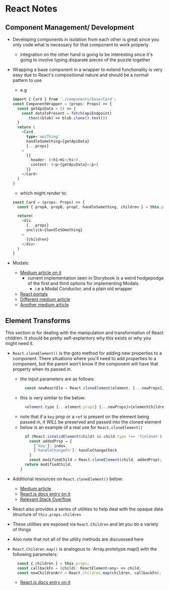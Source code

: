 # React Notes

## Component Management/ Development

- Developing components in isolation from each other is great since you only code what is necessary for that component to work properly
  - integration on the other hand is going to be interesting since it's going to involve typing disparate pieces of the puzzle together

- Wrapping a base component in a wrapper to extend functionality is very easy due to React's compositional nature and should be a normal pattern to use
  - e.g
  ```ts
  import { Card } from './components/base/Card';
  const ComponentWrapper = (props: Props) => {
    const getApiData = () => {
      const dataToPresent = fetch(apiEndpoint)
        .then((blob) => blob.clone().text())
    }
    return (
      <Card
        type='apiThing'
        handleSomething={getApiData}
        {...props}
      >
        {{
          header: (<h1>Hi</hi>),
          content: (<p>{getApiData}</p>)
        }}
      </Card>
    )
  }
  ```
  - which might render to:
  ```ts
  const Card = (props: Props) => {
    const { propA, propB, propC, handleSomething, children } = this.props

    return(
      <div
        {...props}
        onclick={handleSOmething}
      >
        {children}
      </div>
    )
  }
  ```

- Modals:
  - [Medium article on it](https://codeburst.io/modals-in-react-f6c3ff9f4701)
    - current implementation seen in Storybook is a weird hodgepodge of the first and third options for implementing Modals.
      - i.e a Modal Conductor, and a plain old wrapper
  - [React portals](https://reactjs.org/docs/portals.html)
  - [Different medium article](https://medium.com/@danparkk/react-modals-scalable-customizable-neat-components-f2088d60f3d3)
  - [Another medium article](https://blog.bitsrc.io/build-a-modal-component-with-react-469eced1d564)

## Element Transforms

This section is for dealing with the manipulation and transformation of React children. It should be pretty self-explantory why this exists or why you might need it.

- `React.cloneElement()` is the goto method for adding new properties to a component. There situations where you'll need to add properties to a component, but the parent won't know if the component will have that property when its passed in.
  - the input parameters are as follows:
    ```js
      const newReactEle = React.cloneElement(element, [...newProps], [...elementChildren])
    ```
  - this is very similar to the below:
    ```jsx
      <element.type {...element.props} {...newProps}>{elementChildren}</element.type>
    ```
  - note that if a `key` prop or a `ref` is present on the element being passed in, it *WILL* be preserved and passed into the cloned element
  - below is an example of a real use for `React.cloneElement()`
    ```ts
      if (React.isValidElement(child) && child.type !== 'fieldset') {
        const addedProp = {
          ['key']: index,
          ['handleChangeFn']: handleChangeCheck
        }
        const modifiedChild = React.cloneElement(child, addedProp);
      return modifiedChild;
    }
    ```
- Additional resources on `React.cloneElement()` below:
  - [Medium article](https://medium.com/javascript-inside/transforming-elements-in-react-8e411c0f1bba)
  - [React.js docs entry on it](https://reactjs.org/docs/react-api.html#cloneelement)
  - [Relevant Stack Overflow](https://stackoverflow.com/questions/32370994/how-to-pass-props-to-this-props-children)

- React also provides a series of utilities to help deal with the opaque data structure of `this.props.children`
- These utilities are exposed via `React.Children` and let you do a variety of things
- Also note that not all of the utility methods are discusssed here

- `React.Children.map()` is analogous to `Array.prototype.map() with the following parameters:
  ```js
    const { children } = this.props;
    const callbackFn = (child): ReactElement<any> => child;
    const newChildrenArr = React.Children.map(children, callbackFn);
  ```
  - [React.js docs entry on it](https://reactjs.org/docs/react-api.html#reactchildrenmap)